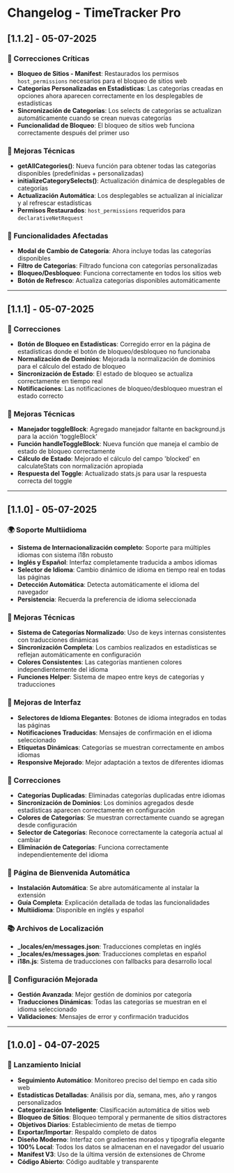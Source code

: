 # Changelog - TimeTracker Pro

## [1.1.2] - 05-07-2025

### 🐛 Correcciones Críticas
- **Bloqueo de Sitios - Manifest**: Restaurados los permisos `host_permissions` necesarios para el bloqueo de sitios web
- **Categorías Personalizadas en Estadísticas**: Las categorías creadas en opciones ahora aparecen correctamente en los desplegables de estadísticas
- **Sincronización de Categorías**: Los selects de categorías se actualizan automáticamente cuando se crean nuevas categorías
- **Funcionalidad de Bloqueo**: El bloqueo de sitios web funciona correctamente después del primer uso

### 🔧 Mejoras Técnicas
- **getAllCategories()**: Nueva función para obtener todas las categorías disponibles (predefinidas + personalizadas)
- **initializeCategorySelects()**: Actualización dinámica de desplegables de categorías
- **Actualización Automática**: Los desplegables se actualizan al inicializar y al refrescar estadísticas
- **Permisos Restaurados**: `host_permissions` requeridos para `declarativeNetRequest`

### 🎯 Funcionalidades Afectadas
- **Modal de Cambio de Categoría**: Ahora incluye todas las categorías disponibles
- **Filtro de Categorías**: Filtrado funciona con categorías personalizadas
- **Bloqueo/Desbloqueo**: Funciona correctamente en todos los sitios web
- **Botón de Refresco**: Actualiza categorías disponibles automáticamente

---

## [1.1.1] - 05-07-2025

### 🐛 Correcciones
- **Botón de Bloqueo en Estadísticas**: Corregido error en la página de estadísticas donde el botón de bloqueo/desbloqueo no funcionaba
- **Normalización de Dominios**: Mejorada la normalización de dominios para el cálculo del estado de bloqueo
- **Sincronización de Estado**: El estado de bloqueo se actualiza correctamente en tiempo real
- **Notificaciones**: Las notificaciones de bloqueo/desbloqueo muestran el estado correcto

### 🔧 Mejoras Técnicas
- **Manejador toggleBlock**: Agregado manejador faltante en background.js para la acción 'toggleBlock'
- **Función handleToggleBlock**: Nueva función que maneja el cambio de estado de bloqueo correctamente
- **Cálculo de Estado**: Mejorado el cálculo del campo 'blocked' en calculateStats con normalización apropiada
- **Respuesta del Toggle**: Actualizado stats.js para usar la respuesta correcta del toggle

---

## [1.1.0] - 05-07-2025

### 🌍 Soporte Multiidioma
- **Sistema de Internacionalización completo**: Soporte para múltiples idiomas con sistema i18n robusto
- **Inglés y Español**: Interfaz completamente traducida a ambos idiomas
- **Selector de Idioma**: Cambio dinámico de idioma en tiempo real en todas las páginas
- **Detección Automática**: Detecta automáticamente el idioma del navegador
- **Persistencia**: Recuerda la preferencia de idioma seleccionada

### 🔧 Mejoras Técnicas
- **Sistema de Categorías Normalizado**: Uso de keys internas consistentes con traducciones dinámicas
- **Sincronización Completa**: Los cambios realizados en estadísticas se reflejan automáticamente en configuración
- **Colores Consistentes**: Las categorías mantienen colores independientemente del idioma
- **Funciones Helper**: Sistema de mapeo entre keys de categorías y traducciones

### 🎨 Mejoras de Interfaz
- **Selectores de Idioma Elegantes**: Botones de idioma integrados en todas las páginas
- **Notificaciones Traducidas**: Mensajes de confirmación en el idioma seleccionado
- **Etiquetas Dinámicas**: Categorías se muestran correctamente en ambos idiomas
- **Responsive Mejorado**: Mejor adaptación a textos de diferentes idiomas

### 🐛 Correcciones
- **Categorías Duplicadas**: Eliminadas categorías duplicadas entre idiomas
- **Sincronización de Dominios**: Los dominios agregados desde estadísticas aparecen correctamente en configuración
- **Colores de Categorías**: Se muestran correctamente cuando se agregan desde configuración
- **Selector de Categorías**: Reconoce correctamente la categoría actual al cambiar
- **Eliminación de Categorías**: Funciona correctamente independientemente del idioma

### 📖 Página de Bienvenida Automática
- **Instalación Automática**: Se abre automáticamente al instalar la extensión
- **Guía Completa**: Explicación detallada de todas las funcionalidades
- **Multiidioma**: Disponible en inglés y español

### 📚 Archivos de Localización
- **_locales/en/messages.json**: Traducciones completas en inglés
- **_locales/es/messages.json**: Traducciones completas en español
- **i18n.js**: Sistema de traducciones con fallbacks para desarrollo local

### 🔧 Configuración Mejorada
- **Gestión Avanzada**: Mejor gestión de dominios por categoría
- **Traducciones Dinámicas**: Todas las categorías se muestran en el idioma seleccionado
- **Validaciones**: Mensajes de error y confirmación traducidos

---

## [1.0.0] - 04-07-2025

### 🚀 Lanzamiento Inicial
- **Seguimiento Automático**: Monitoreo preciso del tiempo en cada sitio web
- **Estadísticas Detalladas**: Análisis por día, semana, mes, año y rangos personalizados
- **Categorización Inteligente**: Clasificación automática de sitios web
- **Bloqueo de Sitios**: Bloqueo temporal y permanente de sitios distractores
- **Objetivos Diarios**: Establecimiento de metas de tiempo
- **Exportar/Importar**: Respaldo completo de datos
- **Diseño Moderno**: Interfaz con gradientes morados y tipografía elegante
- **100% Local**: Todos los datos se almacenan en el navegador del usuario
- **Manifest V3**: Uso de la última versión de extensiones de Chrome
- **Código Abierto**: Código auditable y transparente 